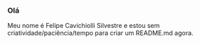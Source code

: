 ### Olá

Meu nome é Felipe Cavichiolli Silvestre e estou sem criatividade/paciência/tempo para criar um README.md agora.
